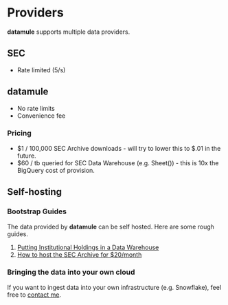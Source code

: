 # Providers

<b>datamule</b> supports multiple data providers.

## SEC
* Rate limited (5/s)

## datamule
* No rate limits
* Convenience fee

### Pricing
* $1 / 100,000 SEC Archive downloads - will try to lower this to $.01 in the future.
* $60 / tb queried for SEC Data Warehouse (e.g. Sheet()) - this is 10x the BigQuery cost of provision.

## Self-hosting

### Bootstrap Guides
The data provided by <b>datamule</b> can be self hosted. Here are some rough guides.

1. [Putting Institutional Holdings in a Data Warehouse](https://medium.com/@jgfriedman99/putting-institutional-holdings-in-a-data-warehouse-eadb1b4d2661)
2. [How to host the SEC Archive for $20/month](https://medium.com/@jgfriedman99/how-to-host-the-sec-archive-for-20-month-da374cc3c3fb)

### Bringing the data into your own cloud

If you want to ingest data into your own infrastructure (e.g. Snowflake), feel free to [contact me](johnfriedman@datamule.xyz). 

